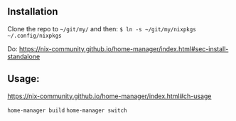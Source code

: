 ## Installation
Clone the repo to `~/git/my/` and then:
`$ ln -s ~/git/my/nixpkgs ~/.config/nixpkgs`

Do:
https://nix-community.github.io/home-manager/index.html#sec-install-standalone

## Usage:
https://nix-community.github.io/home-manager/index.html#ch-usage

`home-manager build`
`home-manager switch`
